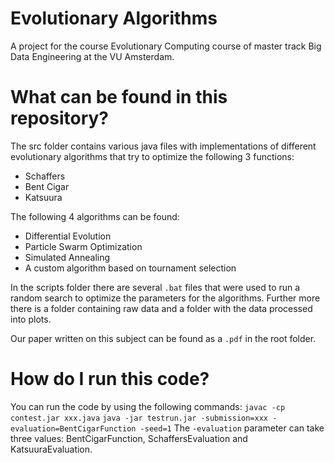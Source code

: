 # Evolutionary Algorithms

A project for the course Evolutionary Computing course of master track Big Data Engineering at the VU Amsterdam.

# What can be found in this repository?
The src folder contains various java files with implementations of different evolutionary algorithms that try to optimize the following 3 functions:
- Schaffers
- Bent Cigar
- Katsuura

The following 4 algorithms can be found:
- Differential Evolution
- Particle Swarm Optimization
- Simulated Annealing
- A custom algorithm based on tournament selection

In the scripts folder there are several `.bat` files that were used to run a random search to optimize the parameters for the algorithms. Further more there is a folder containing raw data and a folder with the data processed into plots.

Our paper written on this subject can be found as a `.pdf` in the root folder.

# How do I run this code?
You can run the code by using the following commands:
`javac -cp contest.jar xxx.java`
`java -jar testrun.jar -submission=xxx -evaluation=BentCigarFunction -seed=1`
The `-evaluation` parameter can take three values: BentCigarFunction, SchaffersEvaluation and KatsuuraEvaluation. 
